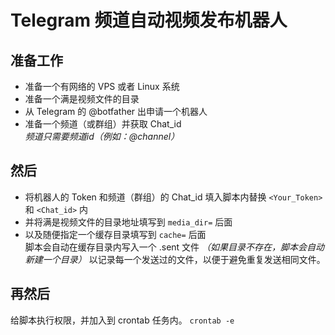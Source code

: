 # Telegram 频道自动视频发布机器人
## 准备工作
- 准备一个有网络的 VPS 或者 Linux 系统
- 准备一个满是视频文件的目录
- 从 Telegram 的 @botfather 出申请一个机器人
- 准备一个频道（或群组）并获取 Chat_id  
*频道只需要频道id（例如：@channel）*

## 然后
- 将机器人的 Token 和频道（群组）的 Chat_id 填入脚本内替换 `<Your_Token>` 和 `<Chat_id>` 内
- 并将满是视频文件的目录地址填写到 `media_dir=` 后面
- 以及随便指定一个缓存目录填写到 `cache=` 后面  
脚本会自动在缓存目录内写入一个 .sent 文件 *（如果目录不存在，脚本会自动新建一个目录）* 以记录每一个发送过的文件，以便于避免重复发送相同文件。  
## 再然后
给脚本执行权限，并加入到 crontab 任务内。
`crontab -e`
